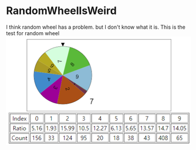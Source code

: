 # RandomWheelIsWeird
I think random wheel has a problem. but I don't know what it is. This is the test for random wheel
![weird](./weird....png)
